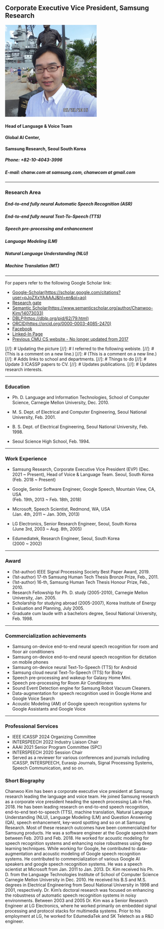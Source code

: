 ## Corporate Executive Vice President, Samsung Research
<img src="./figures/chanwoo_kim_fb.jpg" width="300"/>

#### Head of Language & Voice Team
#### Global AI Center,
#### Samsung Research, Seoul South Korea

##### Phone: +82-10-4043-3996
##### E-mail: chanw.com at samsung.com, chanwcom at gmail.com

----------------------------------------------------------------------

### Research Area
#####    End-to-end fully neural Automatic Speech Recognition (ASR)
#####    End-to-end fully neural Text-To-Speech (TTS)
#####    Speech pre-processing and enhancement
#####    Language Modeling (LM)
#####    Natural Language Understanding (NLU)
#####    Machine Translation (MT)

----------------------------------------------------------------------

For papers refer to the following Google Scholar link:
 - [Google-Scholar(https://scholar.google.com/citations?user=pJoZXxYAAAAJ&hl=en&oi=ao)](https://scholar.google.com/citations?user=pJoZXxYAAAAJ&hl=en&oi=ao)
 - [Research gate](https://www.researchgate.net/profile/Chanwoo-Kim-4)
 - [Semantic Scholar(https://www.semanticscholar.org/author/Chanwoo-Kim/14073033)](https://www.semanticscholar.org/author/Chanwoo-Kim/14073033)
 - [DBLP(https://dblp.org/pid/62/79.html)](https://dblp.org/pid/62/79.html)
 - [ORCID(https://orcid.org/0000-0003-4085-2470)](https://orcid.org/0000-0003-4085-2470)
 - [Facebook](https://www.facebook.com/chanwcom)
 - [Linked-In Page](https://www.linkedin.com/in/chanwoo-kim-2628a622/)
 - [Previous CMU CS website - No longer updated from 2017](http://www.cs.cmu.edu/~chanwook/)


[//]: # Updating the picture
[//]: # I referred to the following webiste.
[//]: # (This is a comment on a new line.)
[//]: # (This is a comment on a new line.)
[//]: # Adds links to school and departments.
[//]: # Things to do
[//]: # Update 3 ICASSP papers to CV.
[//]: # Updates publications.
[//]: # Updates research interests.

----------------------------------------------------------------------

### Education

 - Ph. D. Language and Information Technologies, School of Computer Science, Carnegie Mellon University, Dec. 2010.

 - M. S. Dept. of Electrical and Computer Engineering, Seoul National University, Feb. 2001.

 - B. S. Dept. of Electrical Engineering, Seoul National University, Feb. 1998.

 - Seoul Science High School, Feb. 1994.

----------------------------------------------------------------------

### Work Experience

 - Samsung Research, Corporate Executive Vice President (EVP) (Dec. 2021 ~ Present), Head of Voice & Language Team.  Seoul, South Korea\
   (Feb. 2018 ~ Present)

 - Google, Senior Software Engineer, Google Speech, Mountain View, CA, USA\
   (Feb. 19th, 2013 ~ Feb. 18th, 2018)
 
 - Microsoft, Speech Scientist, Redmond, WA, USA\
   (Jan. 4th, 2011 ~ Jan. 30th, 2013)

 - LG Electronics, Senior Research Engineer, Seoul, South Korea\
   (June 3rd, 2003 ~ Aug. 8th, 2005)

 - Edumediatek, Research Engineer, Seoul, South Korea\
   (2000 ~ 2002)

----------------------------------------------------------------------

### Award
  - (1st-author) IEEE Signal Processing Society Best Paper Award, 2019.
  - (1st-author) 17-th Samsung Human Tech Thesis Bronze Prize, Feb., 2011.
  - (1st-author) 16-th, Samsung Human Tech Thesis Honour Prize, Feb., 2010.
  - Research Fellowship for Ph. D. study (2005-2010), Carnegie Mellon
    University, Jan. 2005.
  - Scholarship for studying abroad (2005-2007), Korea Institute of Energy Evaluation and
    Planning, July 2005.
  - Graduate cum laude with a bachelors degree, Seoul National University, Feb.
    1998.

----------------------------------------------------------------------

### Commercialization achievements
  - Samsung on-device end-to-end neural speech recognition for room and floor air
    conditioners
  - Samsung on-device end-to-end neural speech recognition for dictation on mobile phones
  - Samsung on-device neural Text-To-Speech (TTS) for Android
  - Samsung cloud neural Text-To-Speech (TTS) for Bixby
  - Speech pre-processing and wakeup for Galaxy Home Mini.
  - Speech pre-processing for Room Air Conditioners
  - Sound Event Detection engine for Samsung Robot Vacuum Cleaners. 
  - Data-augmentation for speech recognition used in Google Home and Google Voice Search
  - Acoustic Modeling (AM) of Google speech recognition systems for Google
    Assistants and Google Voice


----------------------------------------------------------------------

### Professional Services
  - IEEE ICASSP 2024 Organizing Committee
  - INTERSPEECH 2022 Industry Liaison Chair
  - AAAI 2021 Senior Program Committee (SPC)
  - INTERSPEECH 2020 Session Chair
  - Served as a reviewer for various conferences and journals including ICASSP,
    INTERSPEECH, Eurasip Journals, Signal Processing Systems, Speech
Communication, and so on.

### Short Biography


Chanwoo Kim has been a corporate executive vice president at Samsung research leading the language and voice team. He joined Samsung research as a corporate vice president heading the speech processing Lab in Feb. 2018. He has been leading research on end-to-end speech recognition, end-to-end text-to-speech (TTS), machine translation, Natural Language Understanding (NLU), Language Modeling (LM) and Question Answering (QA), speech enhancement, key-word spotting and so on at Samsung Research. Most of these research outcomes have been commercialized for Samsung products. He was a software engineer at the Google speech team between Feb. 2013 and Feb. 2018. He worked for acoustic modeling for speech recognition systems and enhancing noise robustness using deep learning techniques. While working for Google, he contributed to data-augmentation and acoustic modeling of Google speech recognition systems. He contributed to commercialization of various Google AI speakers and google speech recognition systems. He was a speech scientist at Microsoft from Jan. 2011 to Jan. 2013. Dr. Kim received his Ph. D. from the Language Technologies Institute of School of Computer Science Carnegie Mellon University in Dec. 2010. He received his B.S and M.S. degrees in Electrical Engineering from Seoul National University in 1998 and 2001, respectively. Dr. Kim’s doctoral research was focused on enhancing the robustness of automatic speech recognition systems in noisy environments. Between 2003 and 2005 Dr. Kim was a Senior Research Engineer at LG Electronics, where he worked primarily on embedded signal processing and protocol stacks for multimedia systems. Prior to his employment at LG, he worked for EdumediaTek and SK Teletech as a R&D engineer. 
